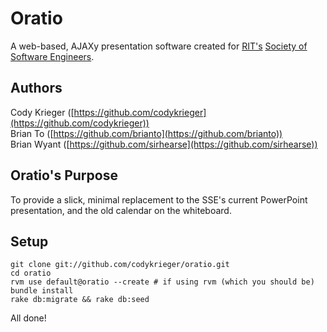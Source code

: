 # Oratio
A web-based, AJAXy presentation software created for [RIT's](http://rit.edu) 
[Society of Software Engineers](http://sse.se.rit.edu).

## Authors
Cody Krieger ([https://github.com/codykrieger](https://github.com/codykrieger))  
Brian To ([https://github.com/brianto](https://github.com/brianto))  
Brian Wyant ([https://github.com/sirhearse](https://github.com/sirhearse))

## Oratio's Purpose
To provide a slick, minimal replacement to the SSE's current PowerPoint 
presentation, and the old calendar on the whiteboard.

## Setup
    git clone git://github.com/codykrieger/oratio.git
    cd oratio
    rvm use default@oratio --create # if using rvm (which you should be)
    bundle install
    rake db:migrate && rake db:seed

All done!
